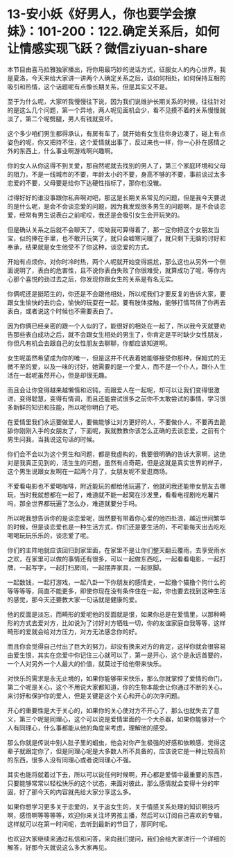 # 13-安小妖《好男人，你也要学会撩妹》：101-200：122.确定关系后，如何让情感实现飞跃？微信ziyuan-share

本节目由喜马拉雅独家播出，将你用最巧妙的说话方式，征服女人的内心世界，我是夏洛，今天来给大家讲一讲两个人确定关系之后，该如何相处，如何保持互相的吸引和热情，这个话题呢有点像长期关系，但是其实又不是。

至于为什么呢，大家听我慢慢往下说，因为我们说维护长期关系的时候，往往针对的是这么几个问题，第一个异地，两人呢见面机会少，看不见摸不着的关系慢慢就淡了，第二个呢劈腿，男人有钱就变坏。

这个多少咱们男生都得承认，有房有车了，就开始有女生往你身边凑了，碰上有点姿色的呢，你又把持不住，这个爱情就出事了，反过来也一样，你一心扑在感情之外的东西上，什么事业啊游戏啊兴趣啊。

你的女人从你这得不到关爱，那自然呢就去找别的男人了，第三个家庭环境和父母的阻力，不是一线城市的不要，年龄太小的不要，身高不够的不要，事前谈过太多恋爱的不要，父母要是给你下达硬性指标了，那你也没辙。

过得好好的谁没事跟你私奔啊对吧，那这是长期关系常见的问题，但是我今天要说的是什么呢，是会不会谈恋爱的问题，因为我发现很多男生的问题啊，是不会谈恋爱，经常有男生说表白之前呢哎，我还是会吸引女生会开玩笑的。

但是确认关系之后就不会聊天了，哎呦我可算得着了，那一定你把这个女朋友当宝，似的捧在手里，也不敢开玩笑了，就只会嘘寒问暖了，就只剩下无脑的讨好和奉承，结果就是女生他受不了你这种，谈恋爱的方式。

开始有点烦你，对你时冷时热，两个人呢就开始变得尴尬，那么这也从另外一个侧面说明了，表白的危害性，且不说你表白失败了你很难受，就算成功了呢，等你内心那个喜悦的劲过去之后，你发现你跟女生的关系是有名无实。

你俩呢还是挺陌生的，你还是不会跟他相处，所以呢我们才要反复的告诉大家，要跟女生愉快的去约会，愉快的玩耍在一起，要有肢体接触，能够打情骂俏了你再去表白，或者说这个时候也不需要表白了。

因为你俩已经亲密的跟一个人似的了，能很好的相处在一起了，所以我今天就要劝告那些表白成功之后，就不会跟女生相处的男生了，你肯定是平时缺少女性朋友，你但凡有机会去跟自己的女性朋友去聊聊，你都应该知道啊。

女生呢虽然希望成为你的唯一，但是这并不代表着她能够接受你那种，保姆式的无微不至的爱，以及一味的讨好，她需要的是一个爱人，而不是一个仆人，跟仆人生活在一起呢虽然开心，但是却很无趣。

而且会让你变得越来越懒惰和迟钝，而跟爱人在一起呢，却可以让我们变得很激进，变得聪慧，变得有情调，而且还能尝试很多之前你不太敢尝试的事情，学习很多新鲜的知识和技能，所以呢你明白了吧。

在爱情里我们永远要做爱人，要做能够让对方更好的人，不要做仆人，不要再去跪舔你刚刚入手的女朋友了，下面呢，我就教教你该怎么正确的去谈恋爱，之前有个男生问我，当我说这句话的时候。

你们会不会以为这个男生和问题，都是我虚构的，我要很明确的告诉大家啊，这绝对是我真正见到的，活生生的问题，虽然有点奇葩，但是这就是真实世界的样子，这个男生说跟女友啊在一起两个月了，女朋友呢不爱逛商场。

不爱看电影也不爱喝咖啡，附近能玩的都给他玩遍了，他就问我还能带女朋友去哪玩，当时我就想都在一起了，难道就不能一起窝在沙发里，看看电视剧吃吃薯片吗，那全世界都玩遍了怎么办，难道就要分手吗。

所以呢我想告诉你的是谈恋爱呢，固然要有带着你心爱的他四处浪，越近世间繁华的时候，但是谈恋爱也是一种生活方式，你们还是要生活的，不可能每天出去吃吃喝喝玩玩乐乐的，谈恋爱了呢。

你们的主阵地就应该回归到家里面，在家里不是让你们整天翻云覆雨，去享受雨水之欢，在家里可以做的事情还有很多，可以一起做东西吃，一起看看电影，一起打牌，一起写字，一起打扫房间，一起摆弄家具，一起抠脚。

一起数钱，一起打游戏，一起八卦一下你朋友的感情史，一起撸个猫撸个狗什么的等等等等，简直不能更多，即使你现在没有条件住在一起，你也要去找到这种生活的感觉，那今天还要教大家一句话就是健康的爱。

他的反面是淡忘，而畸形的爱呢他的反面就是恨，如果你总是在爱情里，以那种畸形的方式去爱对方，比如说为了讨好对方牺牲一切，你的友谊家庭自我等等，这样畸形的爱就会给对方压力，对方无法感念你的好。

而且你会觉得自己付出了巨大的努力，却没有换来对方的肯定，这样你就会很容易由爱生恨，其实在恋爱中你记住三心就可以了，第一是开心，这个是永远首要的，一个人对另外一个人最大的价值，就莫过于给他带来快乐。

对快乐的需求是永无止境的，如果你能够带来快乐，那么你就掌控了爱情的命门，第二个呢是关心，这个不用说大家都知道，你的生物本能会让你通过不断的关心，来讨好和保护你的爱人，但是关键是这个关心和开心的次序问题。

开心的重要性是大于关心的，如果你的关心使对方不开心了，那么也就失去了意义，第三个呢是同理心，这个可以说是爱情里面的一个大杀器，如果你能够对一个人有同理心，什么事都能从他的角度来考虑，理解他的感受。

那么你就是传说中别人肚子里的蛔虫，他会对你产生极强的好感和依赖感，觉得这辈子就跟定你了，但是同理心呢是大多数人所不具备的，应该说它是一种比较高阶的东西，很多人没有同理心或者说同理心不强。

其实也能将就着过下去，所以可以说任何时候啊，开心都是爱情中最重要的东西，只要能够常常以轻松快乐的这个状态，来面对彼此，那么感情就会变得十分的牢固，好了那今天的内容就先给大家分享这么多。

如果你想学习更多关于恋爱的，关于追女生的，关于情感关系处理的知识啊技巧啊，感悟啊等等等等，欢迎你来关注坏男孩主播，然后可以订阅自己喜欢的专辑，这样就可以在第一时间呢，去听到最新的节目了，那同时呢。

也欢迎大家继续来通过私信和问答，来向我们提问，我们会给大家进行一个详细的解答，好那今天就说这么多大家再见。

